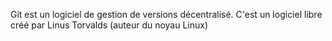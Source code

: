 Git est un logiciel de gestion de versions décentralisé. C'est un logiciel libre créé par Linus Torvalds (auteur du noyau Linux)
